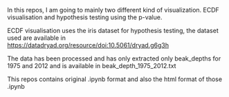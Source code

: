 In this repos, 
I am going to mainly two different kind of visualization.
ECDF visualisation 
and hypothesis testing using the p-value. 

ECDF visualisation uses the iris dataset
for hypothesis testing, the dataset used are available in 
https://datadryad.org/resource/doi:10.5061/dryad.g6g3h

The data has been processed and has only extracted only beak_depths
for 1975 and 2012 and is available in beak_depth_1975_2012.txt

This repos contains original .ipynb format and also the html
format of those .ipynb
